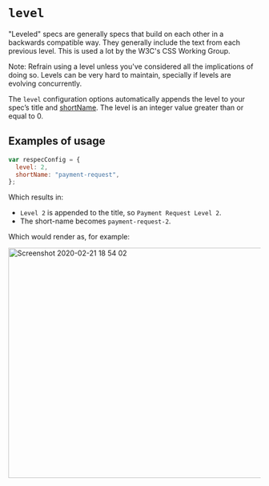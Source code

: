 # `level`

"Leveled" specs are generally specs that build on each other in a backwards compatible way. They generally include the text from each previous level. This is used a lot by the W3C's CSS Working Group.

Note: Refrain using a level unless you've considered all the implications of doing so. Levels can be very hard to maintain, specially if levels are evolving concurrently.

The `level` configuration options automatically appends the level to your spec’s title and [shortName](shortName). The level is an integer value greater than or equal to 0.

## Examples of usage

```js "example": "Set the current specification to level 2."
var respecConfig = {
  level: 2,
  shortName: "payment-request",
};
```

Which results in:

- `Level 2` is appended to the title, so `Payment Request Level 2`.
- The short-name becomes `payment-request-2`.

Which would render as, for example:

<img width="1386" height="460" loading="lazy" alt="Screenshot 2020-02-21 18 54 02" src="https://user-images.githubusercontent.com/870154/75014932-91dd6c80-54db-11ea-8890-08ab2f6ac7c3.png">
